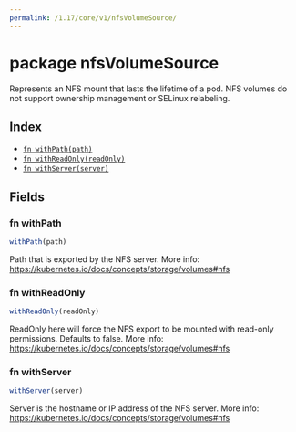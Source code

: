 ```yaml
---
permalink: /1.17/core/v1/nfsVolumeSource/
---
```


# package nfsVolumeSource

Represents an NFS mount that lasts the lifetime of a pod. NFS volumes do not support ownership management or SELinux relabeling.

## Index

* [`fn withPath(path)`](#fn-withpath)
* [`fn withReadOnly(readOnly)`](#fn-withreadonly)
* [`fn withServer(server)`](#fn-withserver)

## Fields

### fn withPath

```ts
withPath(path)
```

Path that is exported by the NFS server. More info: https://kubernetes.io/docs/concepts/storage/volumes#nfs

### fn withReadOnly

```ts
withReadOnly(readOnly)
```

ReadOnly here will force the NFS export to be mounted with read-only permissions. Defaults to false. More info: https://kubernetes.io/docs/concepts/storage/volumes#nfs

### fn withServer

```ts
withServer(server)
```

Server is the hostname or IP address of the NFS server. More info: https://kubernetes.io/docs/concepts/storage/volumes#nfs